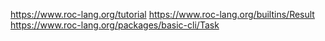 https://www.roc-lang.org/tutorial
https://www.roc-lang.org/builtins/Result
https://www.roc-lang.org/packages/basic-cli/Task
